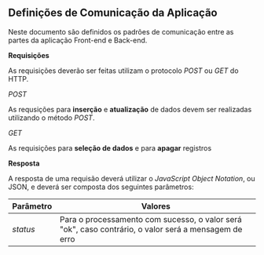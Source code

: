 Definições de Comunicação da Aplicação
-----------------

Neste documento são definidos os padrões de comunicação entre as partes da aplicação Front-end e Back-end.

**Requisições**

As requisições deverão ser feitas utilizam o protocolo _POST_ ou _GET_ do HTTP.

*_POST_*

As requsições para **inserção** e **atualização** de dados devem ser realizadas utilizando o método _POST_.

*_GET_*

As requisições para **seleção de dados** e para **apagar** registros 


**Resposta**

A resposta de uma requisão deverá utilizar o _JavaScript Object Notation_, ou JSON, e deverá ser composta dos seguintes parâmetros:

|Parâmetro| Valores|
|---------|--------|
|_status_ | Para o processamento com sucesso, o valor será "ok", caso contrário, o valor será a mensagem de erro|
